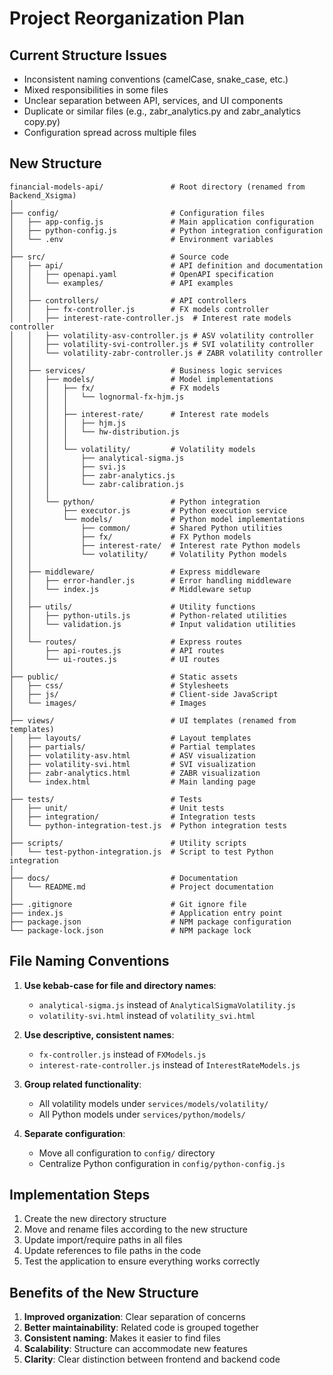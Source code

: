 # Project Reorganization Plan

## Current Structure Issues
- Inconsistent naming conventions (camelCase, snake_case, etc.)
- Mixed responsibilities in some files
- Unclear separation between API, services, and UI components
- Duplicate or similar files (e.g., zabr_analytics.py and zabr_analytics copy.py)
- Configuration spread across multiple files

## New Structure

```
financial-models-api/               # Root directory (renamed from Backend_Xsigma)
│
├── config/                         # Configuration files
│   ├── app-config.js               # Main application configuration
│   ├── python-config.js            # Python integration configuration
│   └── .env                        # Environment variables
│
├── src/                            # Source code
│   ├── api/                        # API definition and documentation
│   │   ├── openapi.yaml            # OpenAPI specification
│   │   └── examples/               # API examples
│   │
│   ├── controllers/                # API controllers
│   │   ├── fx-controller.js        # FX models controller
│   │   ├── interest-rate-controller.js  # Interest rate models controller
│   │   ├── volatility-asv-controller.js # ASV volatility controller
│   │   ├── volatility-svi-controller.js # SVI volatility controller
│   │   └── volatility-zabr-controller.js # ZABR volatility controller
│   │
│   ├── services/                   # Business logic services
│   │   ├── models/                 # Model implementations
│   │   │   ├── fx/                 # FX models
│   │   │   │   └── lognormal-fx-hjm.js
│   │   │   │
│   │   │   ├── interest-rate/      # Interest rate models
│   │   │   │   ├── hjm.js
│   │   │   │   └── hw-distribution.js
│   │   │   │
│   │   │   └── volatility/         # Volatility models
│   │   │       ├── analytical-sigma.js
│   │   │       ├── svi.js
│   │   │       ├── zabr-analytics.js
│   │   │       └── zabr-calibration.js
│   │   │
│   │   └── python/                 # Python integration
│   │       ├── executor.js         # Python execution service
│   │       └── models/             # Python model implementations
│   │           ├── common/         # Shared Python utilities
│   │           ├── fx/             # FX Python models
│   │           ├── interest-rate/  # Interest rate Python models
│   │           └── volatility/     # Volatility Python models
│   │
│   ├── middleware/                 # Express middleware
│   │   ├── error-handler.js        # Error handling middleware
│   │   └── index.js                # Middleware setup
│   │
│   ├── utils/                      # Utility functions
│   │   ├── python-utils.js         # Python-related utilities
│   │   └── validation.js           # Input validation utilities
│   │
│   └── routes/                     # Express routes
│       ├── api-routes.js           # API routes
│       └── ui-routes.js            # UI routes
│
├── public/                         # Static assets
│   ├── css/                        # Stylesheets
│   ├── js/                         # Client-side JavaScript
│   └── images/                     # Images
│
├── views/                          # UI templates (renamed from templates)
│   ├── layouts/                    # Layout templates
│   ├── partials/                   # Partial templates
│   ├── volatility-asv.html         # ASV visualization
│   ├── volatility-svi.html         # SVI visualization
│   ├── zabr-analytics.html         # ZABR visualization
│   └── index.html                  # Main landing page
│
├── tests/                          # Tests
│   ├── unit/                       # Unit tests
│   ├── integration/                # Integration tests
│   └── python-integration-test.js  # Python integration tests
│
├── scripts/                        # Utility scripts
│   └── test-python-integration.js  # Script to test Python integration
│
├── docs/                           # Documentation
│   └── README.md                   # Project documentation
│
├── .gitignore                      # Git ignore file
├── index.js                        # Application entry point
├── package.json                    # NPM package configuration
└── package-lock.json               # NPM package lock
```

## File Naming Conventions

1. **Use kebab-case for file and directory names**:
   - `analytical-sigma.js` instead of `AnalyticalSigmaVolatility.js`
   - `volatility-svi.html` instead of `volatility_svi.html`

2. **Use descriptive, consistent names**:
   - `fx-controller.js` instead of `FXModels.js`
   - `interest-rate-controller.js` instead of `InterestRateModels.js`

3. **Group related functionality**:
   - All volatility models under `services/models/volatility/`
   - All Python models under `services/python/models/`

4. **Separate configuration**:
   - Move all configuration to `config/` directory
   - Centralize Python configuration in `config/python-config.js`

## Implementation Steps

1. Create the new directory structure
2. Move and rename files according to the new structure
3. Update import/require paths in all files
4. Update references to file paths in the code
5. Test the application to ensure everything works correctly

## Benefits of the New Structure

1. **Improved organization**: Clear separation of concerns
2. **Better maintainability**: Related code is grouped together
3. **Consistent naming**: Makes it easier to find files
4. **Scalability**: Structure can accommodate new features
5. **Clarity**: Clear distinction between frontend and backend code

